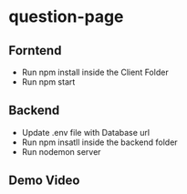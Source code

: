 # question-page

## Forntend
* Run npm install inside the Client Folder
* Run npm start

## Backend
* Update .env file with Database url 
* Run npm insatll inside the backend folder
* Run nodemon server

## Demo Video

